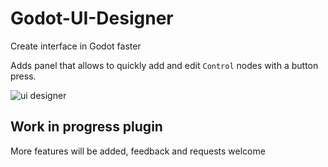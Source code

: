 # Godot-UI-Designer
 Create interface in Godot faster

Adds panel that allows to quickly add and edit `Control` nodes with a button press.

![ui designer](https://github.com/Rytelier/Godot-UI-Designer/assets/45795134/67553188-0fb6-459c-a3a9-2435a1d85173)


## Work in progress plugin
More features will be added, feedback and requests welcome
